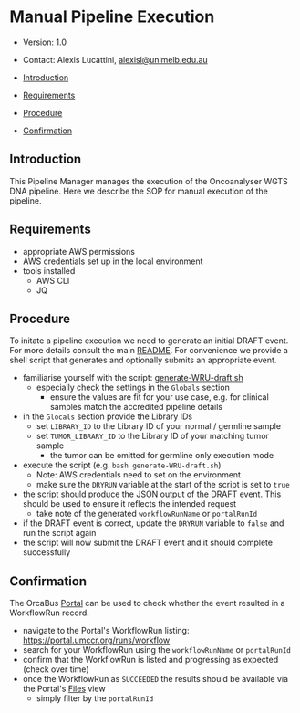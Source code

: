 Manual Pipeline Execution
================================================================================
- Version: 1.0
- Contact: Alexis Lucattini, [alexisl@unimelb.edu.au](mailto:alexisl@unimelb.edu.au)


- [Introduction](#introduction)
- [Requirements](#requirements)
- [Procedure](#procedure)
- [Confirmation](#confirmation)


Introduction
--------------------------------------------------------------------------------

This Pipeline Manager manages the execution of the Oncoanalyser WGTS DNA pipeline. Here we describe the SOP for manual execution of the pipeline.

Requirements
--------------------------------------------------------------------------------

- appropriate AWS permissions
- AWS credentials set up in the local environment
- tools installed
  - AWS CLI
  - JQ


Procedure
--------------------------------------------------------------------------------

To initate a pipeline execution we need to generate an initial DRAFT event. For more details consult the main [README](../../../../README.md).
For convenience we provide a shell script that generates and optionally submits an appropriate event.

- familiarise yourself with the script: [generate-WRU-draft.sh](./generate-WRU-draft.sh)
  - especially check the settings in the `Globals` section
    - ensure the values are fit for your use case, e.g. for clinical samples match the accredited pipeline details
- in the `Glocals` section provide the Library IDs
  - set `LIBRARY_ID` to the Library ID of your normal / germline sample
  - set `TUMOR_LIBRARY_ID` to the Library ID of your matching tumor sample
    - the tumor can be omitted for germline only execution mode
- execute the script (e.g. `bash generate-WRU-draft.sh`)
  - Note: AWS credentials need to set on the environment
  - make sure the `DRYRUN` variable at the start of the script is set to `true`
- the script should produce the JSON output of the DRAFT event. This should be used to ensure it reflects the intended request
  - take note of the generated `workflowRunName` or `portalRunId`
- if the DRAFT event is correct, update the `DRYRUN` variable to `false` and run the script again
- the script will now submit the DRAFT event and it should complete successfully


Confirmation
--------------------------------------------------------------------------------

The OrcaBus [Portal](https://portal.umccr.org/) can be used to check whether the event resulted in a WorkflowRun record.

- navigate to the Portal's WorkflowRun listing: https://portal.umccr.org/runs/workflow
- search for your WorkflowRun using the `workflowRunName` or `portalRunId`
- confirm that the WorkflowRun is listed and progressing as expected (check over time)
- once the WorkflowRun as `SUCCEEDED` the results should be available via the Portal's [Files](https://portal.umccr.org/files) view
  - simply filter by the `portalRunId`
